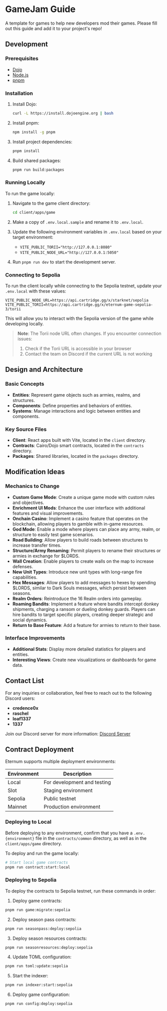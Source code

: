 # GameJam Guide

A template for games to help new developers mod their games. Please fill out this guide and add it to your project's
repo!

## Development

### Prerequisites

- [Dojo](https://book.dojoengine.org)
- [Node.js](https://nodejs.org/)
- [pnpm](https://pnpm.io/)

### Installation

1. Install Dojo:

   ```bash
   curl -L https://install.dojoengine.org | bash
   ```

2. Install pnpm:

   ```bash
   npm install -g pnpm
   ```

3. Install project dependencies:

   ```bash
   pnpm install
   ```

4. Build shared packages:
   ```bash
   pnpm run build:packages
   ```

### Running Locally

To run the game locally:

1. Navigate to the game client directory:

   ```bash
   cd client/apps/game
   ```

2. Make a copy of `.env.local.sample` and rename it to `.env.local`.

3. Update the following environment variables in `.env.local` based on your target environment:
   - `VITE_PUBLIC_TORII="http://127.0.0.1:8080"`
   - `VITE_PUBLIC_NODE_URL="http://127.0.0.1:5050"`

4. Run `pnpm run dev` to start the development server.

### Connecting to Sepolia

To run the client locally while connecting to the Sepolia testnet, update your `.env.local` with these values:

```
VITE_PUBLIC_NODE_URL=https://api.cartridge.gg/x/starknet/sepolia
VITE_PUBLIC_TORII=https://api.cartridge.gg/x/eternum-game-sepolia-3/torii
```

This will allow you to interact with the Sepolia version of the game while developing locally.

> **Note**: The Torii node URL often changes. If you encounter connection issues:
>
> 1. Check if the Torii URL is accessible in your browser
> 2. Contact the team on Discord if the current URL is not working

## Design and Architecture

### Basic Concepts

- **Entities**: Represent game objects such as armies, realms, and structures.
- **Components**: Define properties and behaviors of entities.
- **Systems**: Manage interactions and logic between entities and components.

### Key Source Files

- **Client**: React apps built with Vite, located in the `client` directory.
- **Contracts**: Cairo/Dojo smart contracts, located in the `contracts` directory.
- **Packages**: Shared libraries, located in the `packages` directory.

## Modification Ideas

### Mechanics to Change

- **Custom Game Mode**: Create a unique game mode with custom rules and objectives.
- **Enrichment UI Mods**: Enhance the user interface with additional features and visual improvements.
- **Onchain Casino**: Implement a casino feature that operates on the blockchain, allowing players to gamble with
  in-game resources.
- **God Mode**: Enable a mode where players can place any army, realm, or structure to easily test game scenarios.
- **Road Building**: Allow players to build roads between structures to increase transfer times.
- **Structure/Army Renaming**: Permit players to rename their structures or armies in exchange for $LORDS.
- **Wall Creation**: Enable players to create walls on the map to increase defenses.
- **New Unit Types**: Introduce new unit types with long-range fire capabilities.
- **Hex Messages**: Allow players to add messages to hexes by spending $LORDS, similar to Dark Souls messages, which
  persist between seasons.
- **Realm Orders**: Reintroduce the 16 Realm orders into gameplay.
- **Roaming Bandits**: Implement a feature where bandits intercept donkey shipments, charging a ransom or dueling donkey
  guards. Players can hire bandits to target specific players, creating deeper strategic and social dynamics.
- **Return to Base Feature**: Add a feature for armies to return to their base.

### Interface Improvements

- **Additional Stats**: Display more detailed statistics for players and entities.
- **Interesting Views**: Create new visualizations or dashboards for game data.

## Contact List

For any inquiries or collaboration, feel free to reach out to the following Discord users:

- **credence0x**
- **raschel**
- **loaf1337**
- **1337**

Join our Discord server for more information: [Discord Server](https://discord.gg/realmsworld)

## Contract Deployment

Eternum supports multiple deployment environments:

| Environment | Description                 |
| ----------- | --------------------------- |
| Local       | For development and testing |
| Slot        | Staging environment         |
| Sepolia     | Public testnet              |
| Mainnet     | Production environment      |

### Deploying to Local

Before deploying to any environment, confirm that you have a `.env.{environment}` file in the `contracts/common`
directory, as well as in the `client/apps/game` directory. <br>

To deploy and run the game locally:

```bash
# Start local game contracts
pnpm run contract:start:local
```

### Deploying to Sepolia

To deploy the contracts to Sepolia testnet, run these commands in order:

1. Deploy game contracts:

```bash
pnpm run game:migrate:sepolia
```

2. Deploy season pass contracts:

```bash
pnpm run seasonpass:deploy:sepolia
```

3. Deploy season resources contracts:

```bash
pnpm run seasonresources:deploy:sepolia
```

4. Update TOML configuration:

```bash
pnpm run toml:update:sepolia
```

5. Start the indexer:

```bash
pnpm run indexer:start:sepolia
```

6. Deploy game configuration:

```bash
pnpm run config:deploy:sepolia
```
